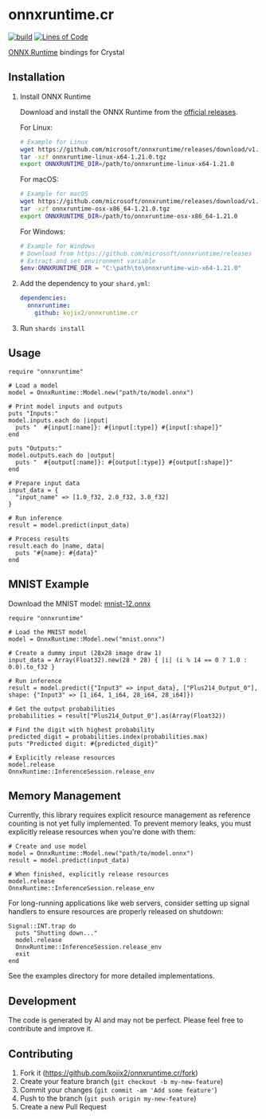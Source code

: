 # onnxruntime.cr

[![build](https://github.com/kojix2/onnxruntime.cr/actions/workflows/test.yml/badge.svg)](https://github.com/kojix2/onnxruntime.cr/actions/workflows/test.yml)
[![Lines of Code](https://img.shields.io/endpoint?url=https%3A%2F%2Ftokei.kojix2.net%2Fbadge%2Fgithub%2Fkojix2%2Fonnxruntime.cr%2Flines)](https://tokei.kojix2.net/github/kojix2/onnxruntime.cr)

[ONNX Runtime](https://github.com/Microsoft/onnxruntime) bindings for Crystal

## Installation

1. Install ONNX Runtime

   Download and install the ONNX Runtime from the [official releases](https://github.com/microsoft/onnxruntime/releases).

   For Linux:

   ```bash
   # Example for Linux
   wget https://github.com/microsoft/onnxruntime/releases/download/v1.21.0/onnxruntime-linux-x64-1.21.0.tgz
   tar -xzf onnxruntime-linux-x64-1.21.0.tgz
   export ONNXRUNTIME_DIR=/path/to/onnxruntime-linux-x64-1.21.0
   ```

   For macOS:

   ```bash
   # Example for macOS
   wget https://github.com/microsoft/onnxruntime/releases/download/v1.21.0/onnxruntime-osx-x86_64-1.21.0.tgz
   tar -xzf onnxruntime-osx-x86_64-1.21.0.tgz
   export ONNXRUNTIME_DIR=/path/to/onnxruntime-osx-x86_64-1.21.0
   ```

   For Windows:

   ```powershell
   # Example for Windows
   # Download from https://github.com/microsoft/onnxruntime/releases
   # Extract and set environment variable
   $env:ONNXRUNTIME_DIR = "C:\path\to\onnxruntime-win-x64-1.21.0"
   ```

2. Add the dependency to your `shard.yml`:

   ```yaml
   dependencies:
     onnxruntime:
       github: kojix2/onnxruntime.cr
   ```

3. Run `shards install`

## Usage

```crystal
require "onnxruntime"

# Load a model
model = OnnxRuntime::Model.new("path/to/model.onnx")

# Print model inputs and outputs
puts "Inputs:"
model.inputs.each do |input|
  puts "  #{input[:name]}: #{input[:type]} #{input[:shape]}"
end

puts "Outputs:"
model.outputs.each do |output|
  puts "  #{output[:name]}: #{output[:type]} #{output[:shape]}"
end

# Prepare input data
input_data = {
  "input_name" => [1.0_f32, 2.0_f32, 3.0_f32]
}

# Run inference
result = model.predict(input_data)

# Process results
result.each do |name, data|
  puts "#{name}: #{data}"
end
```

## MNIST Example

Download the MNIST model: [mnist-12.onnx](https://github.com/onnx/models/blob/main/validated/vision/classification/mnist/model/mnist-12.onnx)

```crystal
require "onnxruntime"

# Load the MNIST model
model = OnnxRuntime::Model.new("mnist.onnx")

# Create a dummy input (28x28 image draw 1)
input_data = Array(Float32).new(28 * 28) { |i| (i % 14 == 0 ? 1.0 : 0.0).to_f32 }

# Run inference
result = model.predict({"Input3" => input_data}, ["Plus214_Output_0"], shape: {"Input3" => [1_i64, 1_i64, 28_i64, 28_i64]})

# Get the output probabilities
probabilities = result["Plus214_Output_0"].as(Array(Float32))

# Find the digit with highest probability
predicted_digit = probabilities.index(probabilities.max)
puts "Predicted digit: #{predicted_digit}"

# Explicitly release resources
model.release
OnnxRuntime::InferenceSession.release_env
```

## Memory Management

Currently, this library requires explicit resource management as reference counting is not yet fully implemented. To prevent memory leaks, you must explicitly release resources when you're done with them:

```crystal
# Create and use model
model = OnnxRuntime::Model.new("path/to/model.onnx")
result = model.predict(input_data)

# When finished, explicitly release resources
model.release
OnnxRuntime::InferenceSession.release_env
```

For long-running applications like web servers, consider setting up signal handlers to ensure resources are properly released on shutdown:

```crystal
Signal::INT.trap do
  puts "Shutting down..."
  model.release
  OnnxRuntime::InferenceSession.release_env
  exit
end
```

See the examples directory for more detailed implementations.

## Development

The code is generated by AI and may not be perfect.
Please feel free to contribute and improve it.

## Contributing

1. Fork it (<https://github.com/kojix2/onnxruntime.cr/fork>)
2. Create your feature branch (`git checkout -b my-new-feature`)
3. Commit your changes (`git commit -am 'Add some feature'`)
4. Push to the branch (`git push origin my-new-feature`)
5. Create a new Pull Request
